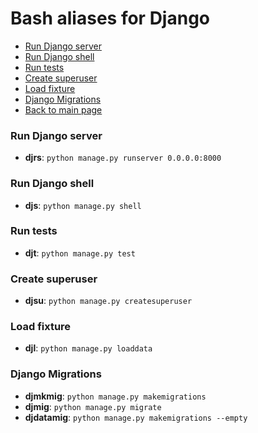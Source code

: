 # Bash aliases for Django #

- [Run Django server](#run-django-server)
- [Run Django shell](#run-django-shell)
- [Run tests](#run-tests)
- [Create superuser](#create-superuser)
- [Load fixture](#load-fixture)
- [Django Migrations](#django-migrations)
- [Back to main page](../../README.md)

### Run Django server ###
- **djrs**: `python manage.py runserver 0.0.0.0:8000`

### Run Django shell ###
- **djs**: `python manage.py shell`

### Run tests ###
- **djt**: `python manage.py test`

### Create superuser ###
- **djsu**: `python manage.py createsuperuser`

### Load fixture ###
- **djl**: `python manage.py loaddata`

### Django Migrations ###
- **djmkmig**: `python manage.py makemigrations`
- **djmig**:  `python manage.py migrate`
- **djdatamig**: `python manage.py makemigrations --empty`

